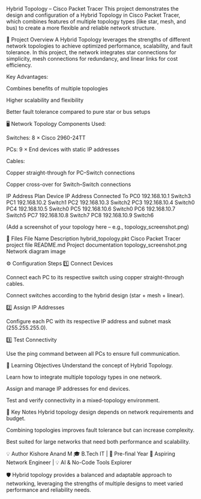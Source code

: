 Hybrid Topology – Cisco Packet Tracer
This project demonstrates the design and configuration of a Hybrid Topology in Cisco Packet Tracer, which combines features of multiple topology types (like star, mesh, and bus) to create a more flexible and reliable network structure.

📘 Project Overview
A Hybrid Topology leverages the strengths of different network topologies to achieve optimized performance, scalability, and fault tolerance. In this project, the network integrates star connections for simplicity, mesh connections for redundancy, and linear links for cost efficiency.

Key Advantages:

Combines benefits of multiple topologies

Higher scalability and flexibility

Better fault tolerance compared to pure star or bus setups

🖥️ Network Topology
Components Used:

Switches: 8 × Cisco 2960-24TT

PCs: 9 × End devices with static IP addresses

Cables:

Copper straight-through for PC–Switch connections

Copper cross-over for Switch–Switch connections

IP Address Plan
Device	IP Address	Connected To
PC0	192.168.10.1	Switch3
PC1	192.168.10.2	Switch1
PC2	192.168.10.3	Switch2
PC3	192.168.10.4	Switch0
PC4	192.168.10.5	Switch0
PC5	192.168.10.6	Switch0
PC6	192.168.10.7	Switch5
PC7	192.168.10.8	Switch7
PC8	192.168.10.9	Switch6

(Add a screenshot of your topology here – e.g., topology_screenshot.png)

📂 Files
File Name	Description
hybrid_topology.pkt	Cisco Packet Tracer project file
README.md	Project documentation
topology_screenshot.png	Network diagram image

⚙️ Configuration Steps
1️⃣ Connect Devices

Connect each PC to its respective switch using copper straight-through cables.

Connect switches according to the hybrid design (star + mesh + linear).

2️⃣ Assign IP Addresses

Configure each PC with its respective IP address and subnet mask (255.255.255.0).

3️⃣ Test Connectivity

Use the ping command between all PCs to ensure full communication.

🎯 Learning Objectives
Understand the concept of Hybrid Topology.

Learn how to integrate multiple topology types in one network.

Assign and manage IP addresses for end devices.

Test and verify connectivity in a mixed-topology environment.

🧠 Key Notes
Hybrid topology design depends on network requirements and budget.

Combining topologies improves fault tolerance but can increase complexity.

Best suited for large networks that need both performance and scalability.

💡 Author
Kishore Anand M
🎓 B.Tech IT | 🧠 Pre-final Year
🔧 Aspiring Network Engineer | 💡 AI & No-Code Tools Explorer

🛡️ Hybrid topology provides a balanced and adaptable approach to networking, leveraging the strengths of multiple designs to meet varied performance and reliability needs.

